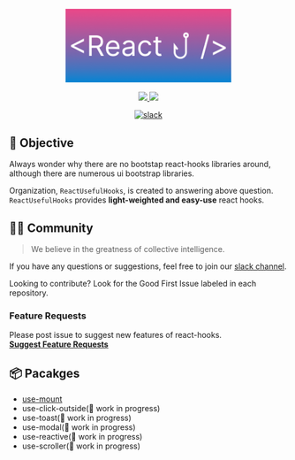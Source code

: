 <p align='center'>
    <img src='/static/full_logo.png' width="300px" />
</p>

<p align='center'>
    <a href="https://github.com/ReactUsefulHooks/.github/blob/main/profile/README.md">
        <img src="https://img.shields.io/badge/-ENGLISH-blueviolet?style=for-the-badge" />
    </a>
    <a href="https://github.com/ReactUsefulHooks/.github/blob/main/profile/README.ko.md">
        <img src="https://img.shields.io/badge/-KOREAN-violet?style=for-the-badge"/>
    </a>
</p>
<p align='center'>
   <!-- slack -->
  <a target="_blank" href="[https://reactusefulhooks.slack.com](https://join.slack.com/t/reactusefulhooks/shared_invite/zt-1y5k0jp6r-VR0EqfDgcaT4eIW9xDzg0w)">
    <img src="https://img.shields.io/badge/slack-reactusefulhooks-9cf.svg?logo=slack" alt="slack" />
  </a> 
</p>

## 📝 Objective

Always wonder why there are no bootstap react-hooks libraries around, although there are numerous ui bootstrap libraries.<br />

Organization, `ReactUsefulHooks`, is created to answering above question.<br />
`ReactUsefulHooks` provides **light-weighted and easy-use** react hooks.

## 🧑‍💻 Community

> We believe in the greatness of collective intelligence.

If you have any questions or suggestions, feel free to join our [slack channel](https://join.slack.com/t/reactusefulhooks/shared_invite/zt-1y5k0jp6r-VR0EqfDgcaT4eIW9xDzg0w).

Looking to contribute? Look for the Good First Issue labeled in each repository.

### Feature Requests

Please post issue to suggest new features of react-hooks.<br />
**[Suggest Feature Requests](https://github.com/ReactUsefulHooks/.github/issues/new?assignees=&labels=enhancement&template=feature-request.md)**

## 📦 Pacakges

- [use-mount](https://github.com/ReactUsefulHooks/use-mount)
- use-click-outside(🚧 work in progress)
- use-toast(🚧 work in progress)
- use-modal(🚧 work in progress)
- use-reactive(🚧 work in progress)
- use-scroller(🚧 work in progress)
